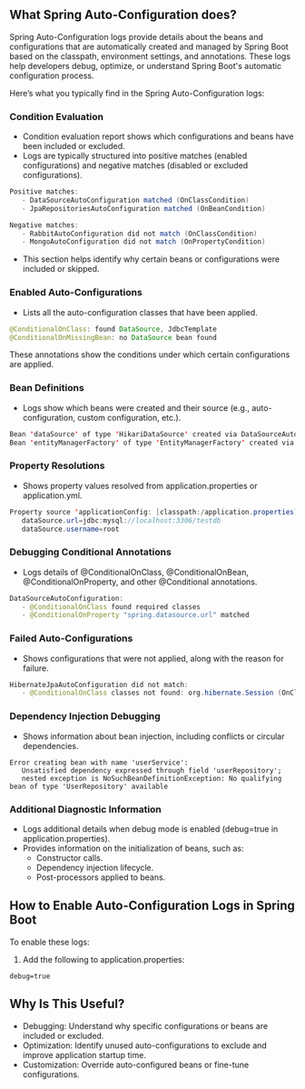 ## What Spring Auto-Configuration does?
Spring Auto-Configuration logs provide details about the beans and configurations that are automatically created and managed by Spring Boot based on the classpath, environment settings, and annotations. These logs help developers debug, optimize, or understand Spring Boot's automatic configuration process.

Here’s what you typically find in the Spring Auto-Configuration logs:

### Condition Evaluation
- Condition evaluation report shows which configurations and beans have been included or excluded.
- Logs are typically structured into positive matches (enabled configurations) and negative matches (disabled or excluded configurations).
```java
Positive matches:
   - DataSourceAutoConfiguration matched (OnClassCondition)
   - JpaRepositoriesAutoConfiguration matched (OnBeanCondition)

Negative matches:
   - RabbitAutoConfiguration did not match (OnClassCondition)
   - MongoAutoConfiguration did not match (OnPropertyCondition)
```
- This section helps identify why certain beans or configurations were included or skipped.

### Enabled Auto-Configurations
- Lists all the auto-configuration classes that have been applied.
```java
@ConditionalOnClass: found DataSource, JdbcTemplate
@ConditionalOnMissingBean: no DataSource bean found
```
These annotations show the conditions under which certain configurations are applied.

### Bean Definitions
- Logs show which beans were created and their source (e.g., auto-configuration, custom configuration, etc.).
```java
Bean 'dataSource' of type 'HikariDataSource' created via DataSourceAutoConfiguration
Bean 'entityManagerFactory' of type 'EntityManagerFactory' created via HibernateJpaAutoConfiguration
```

### Property Resolutions
- Shows property values resolved from application.properties or application.yml.
```java
Property source 'applicationConfig: [classpath:/application.properties]' resolved:
   dataSource.url=jdbc:mysql://localhost:3306/testdb
   dataSource.username=root
```

### Debugging Conditional Annotations
- Logs details of @ConditionalOnClass, @ConditionalOnBean, @ConditionalOnProperty, and other @Conditional annotations.
```java
DataSourceAutoConfiguration:
   - @ConditionalOnClass found required classes
   - @ConditionalOnProperty "spring.datasource.url" matched
```

### Failed Auto-Configurations
- Shows configurations that were not applied, along with the reason for failure.
```java
HibernateJpaAutoConfiguration did not match:
   - @ConditionalOnClass classes not found: org.hibernate.Session (OnClassCondition)
```

### Dependency Injection Debugging
- Shows information about bean injection, including conflicts or circular dependencies.
```text
Error creating bean with name 'userService':
   Unsatisfied dependency expressed through field 'userRepository';
   nested exception is NoSuchBeanDefinitionException: No qualifying bean of type 'UserRepository' available
```

### Additional Diagnostic Information
- Logs additional details when debug mode is enabled (debug=true in application.properties).
- Provides information on the initialization of beans, such as:
  - Constructor calls.
  - Dependency injection lifecycle.
  - Post-processors applied to beans.

## How to Enable Auto-Configuration Logs in Spring Boot
To enable these logs:
1. Add the following to application.properties:
```text
debug=true
```

## Why Is This Useful?
- Debugging: Understand why specific configurations or beans are included or excluded.
- Optimization: Identify unused auto-configurations to exclude and improve application startup time.
- Customization: Override auto-configured beans or fine-tune configurations.


